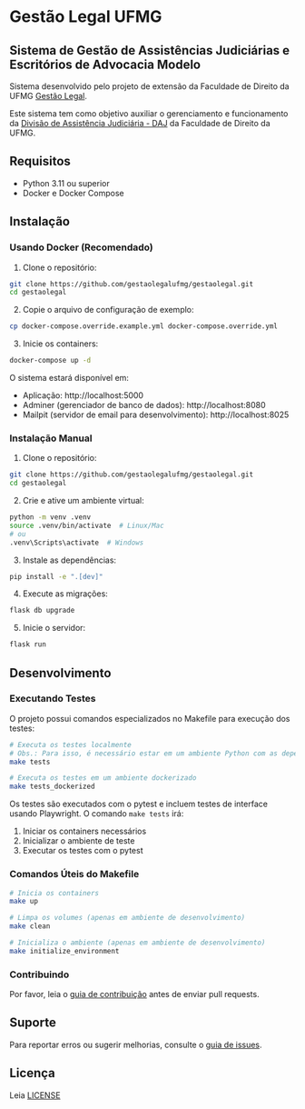 # Gestão Legal UFMG
## Sistema de Gestão de Assistências Judiciárias e Escritórios de Advocacia Modelo

Sistema desenvolvido pelo projeto de extensão da Faculdade de Direito da UFMG [Gestão Legal](https://gestaolegal.direito.ufmg.br/).

Este sistema tem como objetivo auxiliar o gerenciamento e funcionamento da [Divisão de Assistência Judiciária - DAJ](https://daj.direito.ufmg.br/) da Faculdade de Direito da UFMG.

## Requisitos

- Python 3.11 ou superior
- Docker e Docker Compose

## Instalação

### Usando Docker (Recomendado)

1. Clone o repositório:
```bash
git clone https://github.com/gestaolegalufmg/gestaolegal.git
cd gestaolegal
```

2. Copie o arquivo de configuração de exemplo:
```bash
cp docker-compose.override.example.yml docker-compose.override.yml
```

3. Inicie os containers:
```bash
docker-compose up -d
```

O sistema estará disponível em:
- Aplicação: http://localhost:5000
- Adminer (gerenciador de banco de dados): http://localhost:8080
- Mailpit (servidor de email para desenvolvimento): http://localhost:8025

### Instalação Manual

1. Clone o repositório:
```bash
git clone https://github.com/gestaolegalufmg/gestaolegal.git
cd gestaolegal
```

2. Crie e ative um ambiente virtual:
```bash
python -m venv .venv
source .venv/bin/activate  # Linux/Mac
# ou
.venv\Scripts\activate  # Windows
```

3. Instale as dependências:
```bash
pip install -e ".[dev]"
```

4. Execute as migrações:
```bash
flask db upgrade
```

5. Inicie o servidor:
```bash
flask run
```

## Desenvolvimento

### Executando Testes

O projeto possui comandos especializados no Makefile para execução dos testes:

```bash
# Executa os testes localmente
# Obs.: Para isso, é necessário estar em um ambiente Python com as dependências [dev] instaladas
make tests

# Executa os testes em um ambiente dockerizado
make tests_dockerized
```

Os testes são executados com o pytest e incluem testes de interface usando Playwright. O comando `make tests` irá:
1. Iniciar os containers necessários
2. Inicializar o ambiente de teste
3. Executar os testes com o pytest

### Comandos Úteis do Makefile

```bash
# Inicia os containers
make up

# Limpa os volumes (apenas em ambiente de desenvolvimento)
make clean

# Inicializa o ambiente (apenas em ambiente de desenvolvimento)
make initialize_environment
```

### Contribuindo

Por favor, leia o [guia de contribuição](CONTRIBUTING.md) antes de enviar pull requests.

## Suporte

Para reportar erros ou sugerir melhorias, consulte o [guia de issues](https://github.com/gestaolegalufmg/gestaolegal/wiki/Como-reportar-erros-ou-sugerir-melhorias).

## Licença

Leia [LICENSE](LICENSE)
